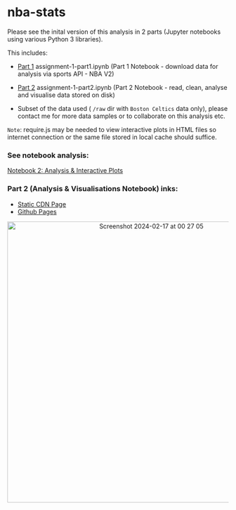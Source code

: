 # nba-stats

Please see the inital version of this analysis in 2 parts (Jupyter notebooks using various Python 3 libraries).

This includes:

- [Part 1](https://conorheffron.github.io/nba-stats/assignment-1-part1.html) assignment-1-part1.ipynb (Part 1 Notebook - download data for analysis via sports API - NBA V2)

- [Part 2](https://conorheffron.github.io/nba-stats/assignment-1-part2.html) assignment-1-part2.ipynb (Part 2 Notebook - read, clean, analyse and visualise data stored on disk)

- Subset of the data used ( `/raw` dir with `Boston Celtics` data only), please contact me for more data samples or to collaborate on this analysis etc.

`Note`: require.js may be needed to view interactive plots in HTML files so internet connection or the same file stored in local cache should suffice.

### See notebook analysis:
[Notebook 2: Analysis & Interactive Plots](https://github.com/conorheffron/nba-stats/files/14726643/nba-stats-part2.pdf)

### Part 2 (Analysis & Visualisations Notebook) inks:
- [Static CDN Page](https://rawcdn.githack.com/conorheffron/nba-stats/1c86c0694c21891c29fa314d52f71eadab7cfb5c/assignment-1-part2.html)
- [Github Pages](https://conorheffron.github.io/nba-stats/assignment-1-part2.html)

<p align="center">
  <img width="640" alt="Screenshot 2024-02-17 at 00 27 05" src="https://github.com/conorheffron/nba-stats/assets/8218626/780e68f8-42ed-4392-a8b0-785236ceda5e">
</p>

